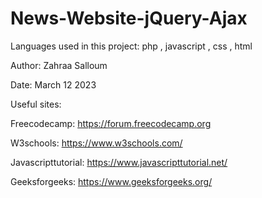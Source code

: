# News-Website-jQuery-Ajax

Languages used in this project: php , javascript , css , html

Author: Zahraa Salloum

Date: March 12 2023

Useful sites:

Freecodecamp: https://forum.freecodecamp.org

W3schools: https://www.w3schools.com/

Javascripttutorial: https://www.javascripttutorial.net/

Geeksforgeeks: https://www.geeksforgeeks.org/
